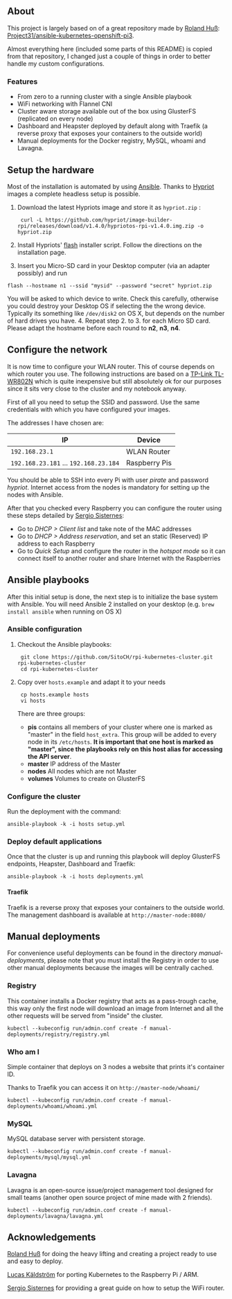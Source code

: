 ## About

This project is largely based on of a great repository made by [Roland Huß](https://github.com/rhuss):
[Project31/ansible-kubernetes-openshift-pi3](https://github.com/Project31/ansible-kubernetes-openshift-pi3).

Almost everything here (included some parts of this README) is copied from that repository, I changed just a couple of things in order to better handle my custom configurations.

### Features

* From zero to a running cluster with a single Ansible playbook
* WiFi networking with Flannel CNI
* Cluster aware storage available out of the box using GlusterFS (replicated on every node)
* Dashboard and Heapster deployed by default along with Traefik (a reverse proxy that exposes your containers to the outside world)
* Manual deployments for the Docker registry, MySQL, whoami and Lavagna.

## Setup the hardware

Most of the installation is automated by using [Ansible](https://www.ansible.com/).
Thanks to [Hypriot](https://github.com/hypriot/image-builder-rpi/releases/latest) images a complete headless setup is possible.

1. Download the latest Hypriots image and store it as `hypriot.zip` :

        curl -L https://github.com/hypriot/image-builder-rpi/releases/download/v1.4.0/hypriotos-rpi-v1.4.0.img.zip -o hypriot.zip

2. Install Hypriots' [flash](https://github.com/hypriot/flash) installer script. Follow the directions on the installation page.

3. Insert you Micro-SD card in your Desktop computer (via an adapter possibly) and run
```
flash --hostname n1 --ssid "mysid" --password "secret" hypriot.zip
```
   You will be asked to which device to write. Check this carefully, otherwise you could destroy your Desktop OS if selecting the the wrong device. Typically its something like `/dev/disk2` on OS X, but depends on the number of hard drives you have.
4. Repeat step 2. to 3. for each Micro SD card. Please adapt the hostname before each round to **n2**, **n3**, **n4**.

## Configure the network

It is now time to configure your WLAN router. This of course depends on which router you use. The following instructions are based on a [TP-Link TL-WR802N](http://www.tp-link.de/products/details/TL-WR802N.html) which is quite inexpensive but still absolutely ok for our purposes since it sits very close to the cluster and my notebook anyway.

First of all you need to setup the SSID and password. Use the same credentials with which you have configured your images.

The addresses I have chosen are:

| IP                                    | Device          |
| ------------------------------------- | --------------- |
| `192.168.23.1`                        | WLAN Router     |
| `192.168.23.181` ... `192.168.23.184` | Raspberry Pis   |


You should be able to SSH into every Pi with user *pirate* and password *hypriot*. Internet access from the nodes is mandatory for setting up the nodes with Ansible.

After that you checked every Raspberry you can configure the router using these steps detailed by [Sergio Sisternes](https://twitter.com/sesispla):

* Go to *DHCP > Client list* and take note of the MAC addresses
* Go to *DHCP > Address reservation*, and set an static (Reserved) IP address to each Raspberry
* Go to *Quick Setup* and configure the router in the *hotspot mode* so it can connect itself to another router and share Internet with the Raspberries

## Ansible playbooks

After this initial setup is done, the next step is to initialize the base system with Ansible. You will need Ansible 2 installed on your desktop (e.g. `brew install ansible` when running on OS X)

### Ansible configuration

1. Checkout the Ansible playbooks:

        git clone https://github.com/SitoCH/rpi-kubernetes-cluster.git rpi-kubernetes-cluster
        cd rpi-kubernetes-cluster

2. Copy over `hosts.example` and adapt it to your needs

        cp hosts.example hosts
        vi hosts

   There are three groups:

   * **pis** contains all members of your cluster where one is marked as "master" in the field `host_extra`. This group will be added to every node in its `/etc/hosts`. **It is important that one host is marked as "master", since the playbooks rely on this host alias for accessing the API server**.
   * **master** IP address of the Master
   * **nodes** All nodes which are not Master
   * **volumes** Volumes to create on GlusterFS

### Configure the cluster

Run the deployment with the command:

    ansible-playbook -k -i hosts setup.yml

### Deploy default applications

Once that the cluster is up and running this playbook will deploy GlusterFS endpoints, Heapster, Dashboard and Traefik:

    ansible-playbook -k -i hosts deployments.yml

#### Traefik

Traefik is a reverse proxy that exposes your containers to the outside world. The management dashboard is available at `http://master-node:8080/`

## Manual deployments

For convenience useful deployments can be found in the directory *manual-deployments*, please note that you must install the Registry in order to use other manual deployments because the images will be centrally cached.

### Registry

This container installs a Docker registry that acts as a pass-trough cache, this way only the first node will download an image from Internet and all the other requests will be served from "inside" the cluster.

    kubectl --kubeconfig run/admin.conf create -f manual-deployments/registry/registry.yml

### Who am I

Simple container that deploys on 3 nodes a website that prints it's container ID.

Thanks to Traefik you can access it on `http://master-node/whoami/`

    kubectl --kubeconfig run/admin.conf create -f manual-deployments/whoami/whoami.yml

### MySQL

MySQL database server with persistent storage.

    kubectl --kubeconfig run/admin.conf create -f manual-deployments/mysql/mysql.yml

### Lavagna

Lavagna is an open-source issue/project management tool designed for small teams (another open source project of mine made with 2 friends).

    kubectl --kubeconfig run/admin.conf create -f manual-deployments/lavagna/lavagna.yml



## Acknowledgements

[Roland Huß](https://github.com/rhuss) for doing the heavy lifting and creating a project ready to use and easy to deploy.

[Lucas Käldström](https://github.com/luxas) for porting Kubernetes to the Raspberry Pi / ARM.

[Sergio Sisternes](https://twitter.com/sesispla) for providing a great guide on how to setup the WiFi router.
